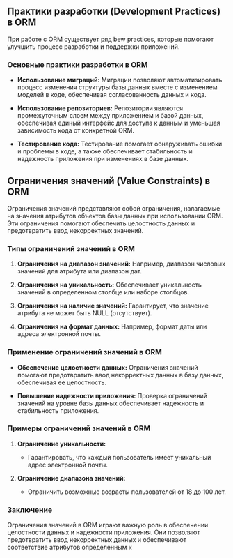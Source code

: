 ## Практики разработки (Development Practices) в ORM

При работе с ORM существует ряд bew practices, которые помогают улучшить процесс разработки и поддержки приложений.

### Основные практики разработки в ORM

- **Использование миграций:** Миграции позволяют автоматизировать процесс изменения структуры базы данных вместе с изменением моделей в коде, обеспечивая согласованность данных и кода.

- **Использование репозиториев:** Репозитории являются промежуточным слоем между приложением и базой данных, обеспечивая единый интерфейс для доступа к данным и уменьшая зависимость кода от конкретной ORM.

- **Тестирование кода:** Тестирование помогает обнаруживать ошибки и проблемы в коде, а также обеспечивает стабильность и надежность приложения при изменениях в базе данных.

## Ограничения значений (Value Constraints) в ORM

Ограничения значений представляют собой ограничения, налагаемые на значения атрибутов объектов базы данных при использовании ORM. Эти ограничения помогают обеспечить целостность данных и предотвратить ввод некорректных значений.

### Типы ограничений значений в ORM

1. **Ограничения на диапазон значений:** Например, диапазон числовых значений для атрибута или диапазон дат.

2. **Ограничения на уникальность:** Обеспечивает уникальность значений в определенном столбце или наборе столбцов.

3. **Ограничения на наличие значений:** Гарантирует, что значение атрибута не может быть NULL (отсутствует).

4. **Ограничения на формат данных:** Например, формат даты или адреса электронной почты.

### Применение ограничений значений в ORM

- **Обеспечение целостности данных:** Ограничения значений помогают предотвратить ввод некорректных данных в базу данных, обеспечивая ее целостность.

- **Повышение надежности приложения:** Проверка ограничений значений на уровне базы данных обеспечивает надежность и стабильность приложения.

### Примеры ограничений значений в ORM

1. **Ограничение уникальности:**
    - Гарантировать, что каждый пользователь имеет уникальный адрес электронной почты.

2. **Ограничение диапазона значений:**
    - Ограничить возможные возрасты пользователей от 18 до 100 лет.

### Заключение

Ограничения значений в ORM играют важную роль в обеспечении целостности данных и надежности приложения. Они позволяют предотвратить ввод некорректных данных и обеспечивают соответствие атрибутов определенным к
